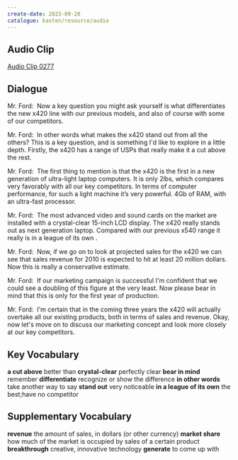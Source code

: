```yaml
---
create-date: 2023-09-28
catalogue: kasten/resource/audio
---
```


## Audio Clip
[Audio Clip 0277](https://archive.org/download/englishpod_all/englishpod_0277dg.mp3)

## Dialogue
Mr. Ford:  Now a key question you might ask yourself is what differentiates the new x420  line with our previous models, and also of course with some of our competitors. 

Mr. Ford:  In other words what makes the x420 stand out from all the others? This is a  key question, and is something I'd like to explore in a little depth. Firstly, the x420 has a range of USPs that really make it a cut above the rest. 

Mr. Ford:  The first thing to mention is that the x420 is the first in a new generation of ultra-light laptop computers. It is only 2lbs, which compares very favorably with all our key competitors. In terms of computer performance, for such a light machine it’s very powerful. 4Gb of RAM, with an ultra-fast processor. 

Mr. Ford:  The most advanced video and sound cards on the market are installed with a crystal-clear 15-inch LCD display. The x420 really stands out as next generation laptop. Compared with our previous x540 range it really is in a league of its own .

Mr. Ford:  Now, if we go on to look at projected sales for the x420 we can see that sales revenue for 2010 is expected to hit at least 20 million dollars. Now this is really a conservative estimate. 

Mr. Ford:  If our marketing campaign is successful I'm confident that we could see a doubling of this figure at the very least. Now please bear in mind  that this is only for the first year of production. 

Mr. Ford:  I'm certain that in the coming three years the x420 will actually overtake all our existing products, both in terms of sales and revenue. Okay, now let's move on to discuss our marketing concept and look more closely at our key competitors. 

## Key Vocabulary
**a cut above**                 better than
**crystal-clear**               perfectly clear
**bear in mind**                remember
**differentiate**               recognize or show the difference
**in other words**              take another way to say
**stand out**                   very noticeable
**in a league of its own**      the best;have no competitor

## Supplementary Vocabulary
**revenue**           the amount of sales, in dollars (or other currency)
**market share**      how much of the market is occupied by sales of a certain product
**breakthrough**      creative, innovative technology
**generate**          to come up with
